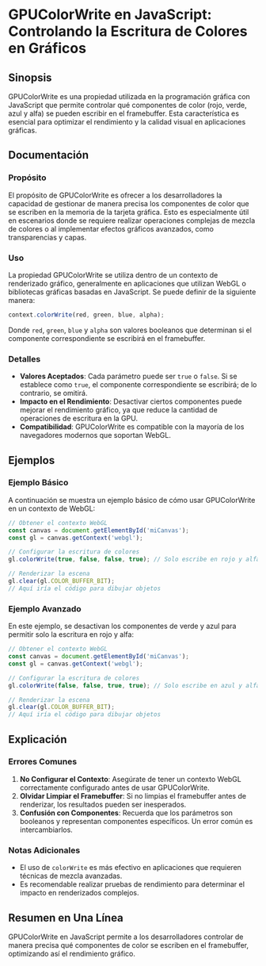 <!--
Meta Description: # GPUColorWrite en JavaScript: Controlando la Escritura de Colores en Gráficos ## Sinopsis GPUColorWrite es una propiedad utilizada en la programación...
Meta Keywords: gpucolorwrite, que, webgl, javascript, componentes
-->

# GPUColorWrite en JavaScript: Controlando la Escritura de Colores en Gráficos

## Sinopsis
GPUColorWrite es una propiedad utilizada en la programación gráfica con JavaScript que permite controlar qué componentes de color (rojo, verde, azul y alfa) se pueden escribir en el framebuffer. Esta característica es esencial para optimizar el rendimiento y la calidad visual en aplicaciones gráficas.

## Documentación
### Propósito
El propósito de GPUColorWrite es ofrecer a los desarrolladores la capacidad de gestionar de manera precisa los componentes de color que se escriben en la memoria de la tarjeta gráfica. Esto es especialmente útil en escenarios donde se requiere realizar operaciones complejas de mezcla de colores o al implementar efectos gráficos avanzados, como transparencias y capas.

### Uso
La propiedad GPUColorWrite se utiliza dentro de un contexto de renderizado gráfico, generalmente en aplicaciones que utilizan WebGL o bibliotecas gráficas basadas en JavaScript. Se puede definir de la siguiente manera:

```javascript
context.colorWrite(red, green, blue, alpha);
```

Donde `red`, `green`, `blue` y `alpha` son valores booleanos que determinan si el componente correspondiente se escribirá en el framebuffer.

### Detalles
- **Valores Aceptados**: Cada parámetro puede ser `true` o `false`. Si se establece como `true`, el componente correspondiente se escribirá; de lo contrario, se omitirá.
- **Impacto en el Rendimiento**: Desactivar ciertos componentes puede mejorar el rendimiento gráfico, ya que reduce la cantidad de operaciones de escritura en la GPU.
- **Compatibilidad**: GPUColorWrite es compatible con la mayoría de los navegadores modernos que soportan WebGL.

## Ejemplos
### Ejemplo Básico
A continuación se muestra un ejemplo básico de cómo usar GPUColorWrite en un contexto de WebGL:

```javascript
// Obtener el contexto WebGL
const canvas = document.getElementById('miCanvas');
const gl = canvas.getContext('webgl');

// Configurar la escritura de colores
gl.colorWrite(true, false, false, true); // Solo escribe en rojo y alfa

// Renderizar la escena
gl.clear(gl.COLOR_BUFFER_BIT);
// Aquí iría el código para dibujar objetos
```

### Ejemplo Avanzado
En este ejemplo, se desactivan los componentes de verde y azul para permitir solo la escritura en rojo y alfa:

```javascript
// Obtener el contexto WebGL
const canvas = document.getElementById('miCanvas');
const gl = canvas.getContext('webgl');

// Configurar la escritura de colores
gl.colorWrite(false, false, true, true); // Solo escribe en azul y alfa

// Renderizar la escena
gl.clear(gl.COLOR_BUFFER_BIT);
// Aquí iría el código para dibujar objetos
```

## Explicación
### Errores Comunes
1. **No Configurar el Contexto**: Asegúrate de tener un contexto WebGL correctamente configurado antes de usar GPUColorWrite.
2. **Olvidar Limpiar el Framebuffer**: Si no limpias el framebuffer antes de renderizar, los resultados pueden ser inesperados.
3. **Confusión con Componentes**: Recuerda que los parámetros son booleanos y representan componentes específicos. Un error común es intercambiarlos.

### Notas Adicionales
- El uso de `colorWrite` es más efectivo en aplicaciones que requieren técnicas de mezcla avanzadas.
- Es recomendable realizar pruebas de rendimiento para determinar el impacto en renderizados complejos.

## Resumen en Una Línea
GPUColorWrite en JavaScript permite a los desarrolladores controlar de manera precisa qué componentes de color se escriben en el framebuffer, optimizando así el rendimiento gráfico.